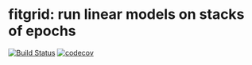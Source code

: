 # fitgrid: run linear models on stacks of epochs
[![Build Status](https://travis-ci.org/kutaslab/fitgrid.svg?branch=master)](https://travis-ci.org/kutaslab/fitgrid)
[![codecov](https://codecov.io/gh/kutaslab/fitgrid/branch/master/graph/badge.svg)](https://codecov.io/gh/kutaslab/fitgrid)
